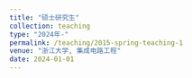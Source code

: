 ```yaml
---
title: "硕士研究生"
collection: teaching
type: "2024年-"
permalink: /teaching/2015-spring-teaching-1
venue: "浙江大学, 集成电路工程"
date: 2024-01-01
---
```



